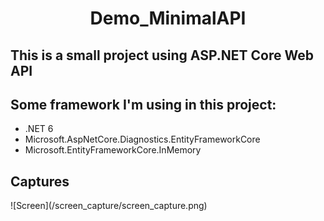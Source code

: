 ﻿<h1 align="center">Demo_MinimalAPI</h1>
<h2>This is a small project using ASP.NET Core Web API</h2>

<h2>Some framework I'm using in this project:</h2>
<ul>
    <li>.NET 6</li>
    <li>Microsoft.AspNetCore.Diagnostics.EntityFrameworkCore</li>
    <li>Microsoft.EntityFrameworkCore.InMemory</li>
</ul>

<h2>Captures</h2>
![Screen](/screen_capture/screen_capture.png)

